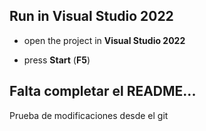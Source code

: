 ## Run in Visual Studio 2022

- open the project in **Visual Studio 2022**

- press **Start** (**F5**)


## Falta completar el README...
Prueba de modificaciones desde el git
